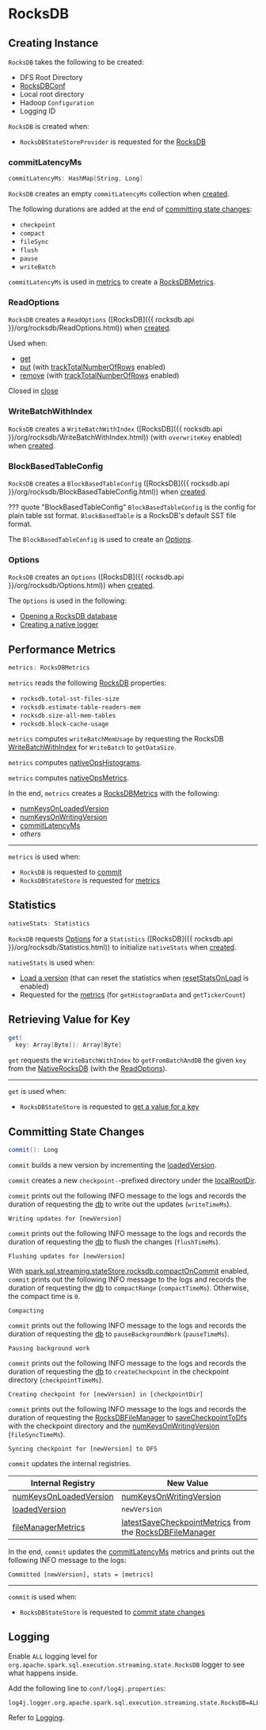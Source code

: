 # RocksDB

## Creating Instance

`RocksDB` takes the following to be created:

* <span id="dfsRootDir"> DFS Root Directory
* <span id="conf"> [RocksDBConf](RocksDBConf.md)
* <span id="localRootDir"> Local root directory
* <span id="hadoopConf"> Hadoop `Configuration`
* <span id="loggingId"> Logging ID

`RocksDB` is created when:

* `RocksDBStateStoreProvider` is requested for the [RocksDB](RocksDBStateStoreProvider.md#rocksDB)

### <span id="commitLatencyMs"> commitLatencyMs

```scala
commitLatencyMs: HashMap[String, Long]
```

`RocksDB` creates an empty `commitLatencyMs` collection when [created](#creating-instance).

The following durations are added at the end of [committing state changes](#commit):

* `checkpoint`
* `compact`
* `fileSync`
* `flush`
* `pause`
* `writeBatch`

`commitLatencyMs` is used in [metrics](#metrics) to create a [RocksDBMetrics](RocksDBMetrics.md#lastCommitLatencyMs).

### <span id="readOptions"> ReadOptions

`RocksDB` creates a `ReadOptions` ([RocksDB]({{ rocksdb.api }}/org/rocksdb/ReadOptions.html)) when [created](#creating-instance).

Used when:

* [get](#get)
* [put](#put) (with [trackTotalNumberOfRows](RocksDBConf.md#trackTotalNumberOfRows) enabled)
* [remove](#remove) (with [trackTotalNumberOfRows](RocksDBConf.md#trackTotalNumberOfRows) enabled)

Closed in [close](#close)

### <span id="writeBatch"> WriteBatchWithIndex

`RocksDB` creates a `WriteBatchWithIndex` ([RocksDB]({{ rocksdb.api }}/org/rocksdb/WriteBatchWithIndex.html)) (with `overwriteKey` enabled) when [created](#creating-instance).

### <span id="tableFormatConfig"> BlockBasedTableConfig

`RocksDB` creates a `BlockBasedTableConfig` ([RocksDB]({{ rocksdb.api }}/org/rocksdb/BlockBasedTableConfig.html)) when [created](#creating-instance).

??? quote "BlockBasedTableConfig"
    `BlockBasedTableConfig` is the config for plain table sst format. `BlockBasedTable` is a RocksDB's default SST file format.

The `BlockBasedTableConfig` is used to create an [Options](#dbOptions).

### <span id="dbOptions"> Options

`RocksDB` creates an `Options` ([RocksDB]({{ rocksdb.api }}/org/rocksdb/Options.html)) when [created](#creating-instance).

The `Options` is used in the following:

* [Opening a RocksDB database](#openDB)
* [Creating a native logger](#createLogger)

## <span id="metrics"> Performance Metrics

```scala
metrics: RocksDBMetrics
```

`metrics` reads the following [RocksDB](#db) properties:

* `rocksdb.total-sst-files-size`
* `rocksdb.estimate-table-readers-mem`
* `rocksdb.size-all-mem-tables`
* `rocksdb.block-cache-usage`

`metrics` computes `writeBatchMemUsage` by requesting the RocksDB [WriteBatchWithIndex](#writeBatch) for `WriteBatch` to `getDataSize`.

`metrics` computes [nativeOpsHistograms](RocksDBMetrics.md#nativeOpsHistograms).

`metrics` computes [nativeOpsMetrics](RocksDBMetrics.md#nativeOpsMetrics).

In the end, `metrics` creates a [RocksDBMetrics](RocksDBMetrics.md) with the following:

* [numKeysOnLoadedVersion](#numKeysOnLoadedVersion)
* [numKeysOnWritingVersion](#numKeysOnWritingVersion)
* [commitLatencyMs](#commitLatencyMs)
* _others_

---

`metrics` is used when:

* `RocksDB` is requested to [commit](#commit)
* `RocksDBStateStore` is requested for [metrics](RocksDBStateStore.md#metrics)

## <span id="nativeStats"> Statistics

```scala
nativeStats: Statistics
```

`RocksDB` requests [Options](#dbOptions) for a `Statistics` ([RocksDB]({{ rocksdb.api }}/org/rocksdb/Statistics.html)) to initialize `nativeStats` when [created](#creating-instance).

`nativeStats` is used when:

* [Load a version](#load) (that can reset the statistics when [resetStatsOnLoad](RocksDBConf.md#resetStatsOnLoad) is enabled)
* Requested for the [metrics](#metrics) (for `getHistogramData` and `getTickerCount`)

## <span id="get"> Retrieving Value for Key

```scala
get(
  key: Array[Byte]): Array[Byte]
```

`get` requests the `WriteBatchWithIndex` to `getFromBatchAndDB` the given `key` from the [NativeRocksDB](#db) (with the [ReadOptions](#readOptions)).

---

`get` is used when:

* `RocksDBStateStore` is requested to [get a value for a key](RocksDBStateStore.md#get)

## <span id="commit"> Committing State Changes

```scala
commit(): Long
```

`commit` builds a new version by incrementing the [loadedVersion](#loadedVersion).

`commit` creates a new `checkpoint-`-prefixed directory under the [localRootDir](#localRootDir).

`commit` prints out the following INFO message to the logs and records the duration of requesting the [db](#db) to write out the updates (`writeTimeMs`).

```text
Writing updates for [newVersion]
```

`commit` prints out the following INFO message to the logs and records the duration of requesting the [db](#db) to flush the changes (`flushTimeMs`).

```text
Flushing updates for [newVersion]
```

With [spark.sql.streaming.stateStore.rocksdb.compactOnCommit](RocksDBConf.md#compactOnCommit) enabled, `commit` prints out the following INFO message to the logs and records the duration of requesting the [db](#db) to `compactRange` (`compactTimeMs`). Otherwise, the compact time is `0`.

```text
Compacting
```

`commit` prints out the following INFO message to the logs and records the duration of requesting the [db](#db) to `pauseBackgroundWork` (`pauseTimeMs`).

```text
Pausing background work
```

`commit` prints out the following INFO message to the logs and records the duration of requesting the [db](#db) to `createCheckpoint` in the checkpoint directory (`checkpointTimeMs`).

```text
Creating checkpoint for [newVersion] in [checkpointDir]
```

`commit` prints out the following INFO message to the logs and records the duration of requesting the [RocksDBFileManager](#fileManager) to [saveCheckpointToDfs](RocksDBFileManager.md#saveCheckpointToDfs) with the checkpoint directory and the [numKeysOnWritingVersion](#numKeysOnWritingVersion) (`fileSyncTimeMs`).

```text
Syncing checkpoint for [newVersion] to DFS
```

`commit` updates the internal registries.

Internal Registry | New Value
------------------|----------
[numKeysOnLoadedVersion](#numKeysOnLoadedVersion) | [numKeysOnWritingVersion](#numKeysOnWritingVersion)
[loadedVersion](#loadedVersion) | `newVersion`
[fileManagerMetrics](#fileManagerMetrics) | [latestSaveCheckpointMetrics](RocksDBFileManager.md#latestSaveCheckpointMetrics) from the [RocksDBFileManager](#fileManager)

In the end, `commit` updates the [commitLatencyMs](#commitLatencyMs) metrics and prints out the following INFO message to the logs:

```text
Committed [newVersion], stats = [metrics]
```

---

`commit` is used when:

* `RocksDBStateStore` is requested to [commit state changes](RocksDBStateStore.md#commit)

## Logging

Enable `ALL` logging level for `org.apache.spark.sql.execution.streaming.state.RocksDB` logger to see what happens inside.

Add the following line to `conf/log4j.properties`:

```text
log4j.logger.org.apache.spark.sql.execution.streaming.state.RocksDB=ALL
```

Refer to [Logging](../spark-logging.md).
